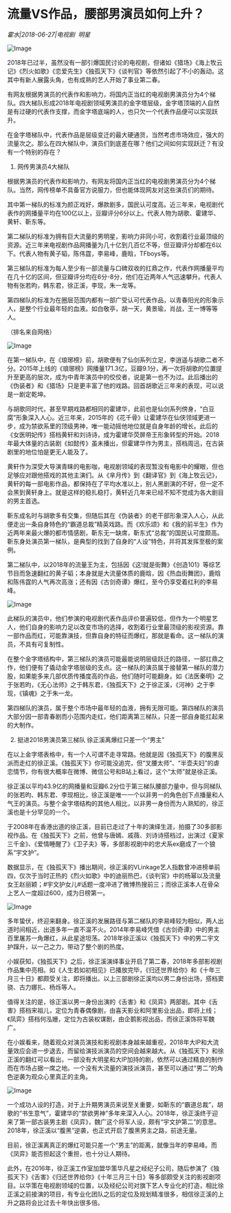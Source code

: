 # 流量VS作品，腰部男演员如何上升？

*霍水|2018-06-27|电视剧 
                                                明星*

![Image](http://p3.pstatp.com/large/pgc-image/1530145250530abba66ef72)

2018年已过半，虽然没有一部引爆国民讨论的电视剧，但诸如《猎场》《海上牧云记》《烈火如歌》《恋爱先生》《独孤天下》《谈判官》等依然引起了不小的轰动。这其中有新人展露头角，也有成熟的艺人开始了事业第二春。

有网友根据男演员的代表作和影响力，将国内正当红的电视剧男演员分为4个梯队。四大梯队形成2018年电视剧领域男演员的金字塔层级，金字塔顶端的人自然是有过硬的代表作支撑，而金字塔底端的人，也只欠一个代表作品便可以实现跃升。

在金字塔梯队中，代表作品是层级变迁的最大硬通货，当然考虑市场效应，强大的流量次之。那么在四大梯队中，演员们到底差在哪？他们之间如何实现跃迁？有没有一个特别的存在？

1. 网传男演员4大梯队

根据男演员的代表作和影响力，有网友将国内正当红的电视剧男演员分为4个梯队。当然，网传榜单不具备官方说服力，但也能体现网友对这些演员们的期待。

其中第一梯队的标准为颜正戏好，爆款剧多，国民认可度高。近三年来，电视剧代表作的网播量平均在100亿以上，豆瓣评分6分以上。代表人物为胡歌、霍建华、黄轩、靳东等。

第二梯队的标准为拥有巨大流量的男明星，影响力非同小可，收割着行业最顶级的资源。近三年来电视剧作品网播量为几十亿到几百亿不等，但豆瓣评分却都在6以下。代表人物有黄子韬，陈伟霆，李易峰，鹿晗，TFboys等。

第三梯队的标准为每人至少有一部流量与口碑双收的扛鼎之作，代表作网播量平均在几十亿的区间，但豆瓣评分均在6分-8分，他们在近两年人气迅速攀升。代表人物有张若昀，韩东君，徐正溪，李现，朱一龙等。

第四梯队的标准为在圈层范围内都有一部广受认可代表作品，以青春阳光的形象示人，是整个行业最年轻的血液。如白敬亭，胡一天，黄景瑜，肖战，王一博等等人。

（排名来自网络）

![Image](http://p3.pstatp.com/large/pgc-image/15301451663333f09452c78)

在第一梯队中，在《琅琊榜》前，胡歌便有了仙剑系列立足，李逍遥与胡歌二者不分。2015年上线的《琅琊榜》网播量171.3亿，豆瓣9.1分，再一次将胡歌的位置提升至更高的层次，成为中青年演员中的佼佼者，说是第一也不为过。此后播出的《伪装者》和《猎场》只是更丰富了他的戏路。回首胡歌近三年来的表现，可以说是一剧定乾坤。

与胡歌同时代，甚至早期戏路都相同的霍建华，此前也是仙剑系列傍身，“白豆腐”形象深入人心。近三年来，2015年的《花千骨》让霍建华在仙侠领域更进一步，成为禁欲系里的顶级男神，唯一能动摇他地位就是自身年龄的增长。此后的《女医明妃传》搭档黄轩和刘诗诗，成为霍建华荧屏帝王形象转型的开始。2018年最大体量的古装剧《如懿传》虽未播出，但霍建华作为男主，搭档周迅，在古装剧里的地位怕是更无人能及了。

黄轩作为深受大导演青睐的电影咖，电视剧领域的表现暂没有电影中的耀眼，但也足够应对跟他搭戏的其他主演们。从《芈月传》到《翻译官》到《海上牧云记》，黄轩的每一部电影作品，都保持在了平均水准以上，别人黑剧演的不好，但一定不会黑到黄轩身上。就是这样的稳扎稳打，黄轩近几年来已经不知不觉成为各大剧目的男主首选。

靳东成名时与胡歌多有交集，但随后其在《伪装者》的老干部形象深入人心，从此便走出一条自身特色的“霸道总裁”精英戏路。而《欢乐颂》和《我的前半生》作为近两年来最火爆的都市情感剧，靳东无一缺席，靳东式“总裁”的国民认可度颇高。靳东身处演员第一梯队，是典型的找到了自身的“人设”特色，并将其发挥至极的案例。

第二梯队中，以2018年的流量王为主，包括因《这!就是街舞》《创造101》等综艺节目而急速翻红的黄子韬；本身就是大流量体质的鹿晗，因《热血街舞团》，鹿晗和陈伟霆的人气再次高涨；还有因《古剑奇谭》爆红，至今仍享受着红利的李易峰。

![Image](http://p1.pstatp.com/large/pgc-image/153014516609605c0d3a3cb)

此梯队的演员中，他们参演的电视剧代表作品评价普遍较低，但作为一个明星艺人，他们自身的影响力足以改变市场的选择，收割着行业里最顶级的影视资源。靠一部作品而红，可能靠演技，但靠自身的特征而爆红，那就是看命。这一梯队的演员，不具有可复制性。

在整个金字塔结构中，第三梯队的演员可能最能说明层级跃迁的路径，一部扛鼎之作，他们便有了撬动金字塔层级的支点。这一梯队的演员属于接替第一梯队的潜力股，如果能多来几部优质传播度高的作品，他们随时可能翻身。如《法医秦明》之于张若昀，《无心法师》之于韩东君，《独孤天下》之于徐正溪，《河神》之于李现，《镇魂》之于朱一龙。

第四梯队的演员，属于整个市场中最年轻的血液，拥有无限可能。第四梯队的演员大部分因一部青春剧而小范围内走红，他们距离第三梯队，只差一部自身能扛起来的大制作。

2. 挺进2018男演员第三梯队 徐正溪离爆红只差一个“男主”

在以上金字塔表格中，有一个人可谓不走寻常路。他就是因《独孤天下》的腹黑反派而走红的徐正溪。《独孤天下》你可能没追完，但“叉腰太师”、“半壶夫妇”的虐恋情节，你有很大概率在微博、微信公号和B站上看过，这个“太师”就是徐正溪。

徐正溪以平均43.9亿的网播量和豆瓣6.2分位于第三梯队腰部力量中，但与同梯队的张若昀、韩东君、李现相比，徐正溪是唯一一个以非男一的角色创下点播量和人气王的演员。与整个金字塔结构的其他人相比，以非男一身份而为人熟知的，徐正溪也是十分罕见的一个。

于2008年在香港出道的徐正溪，目前已走过了十年的演绎生涯，拍摄了30多部影视作品。在《独孤天下》之前，他曾与唐嫣、戚薇、刘诗诗搭档过，出演过《夏家三千金》、《爱情睡醒了》《卫子夫》等，多部影视剧中的忠犬系ex磨成了一个狼系“宇文护”。

数据显示，在《独孤天下》播出期间，徐正溪的VLinkage艺人指数曾冲进榜单前四，仅次于当时正热的《烈火如歌》中的迪丽热巴，《谈判官》中的杨幂以及流量女王赵丽颖；#宇文护女儿#话题一度冲进了微博热搜前三；而徐正溪本人在骨朵上艺人一度超过600，成为日榜第一。

![Image](http://p9.pstatp.com/large/pgc-image/1530145166103fe7c743c92)

多年蛰伏，终迎来翻身。徐正溪的发展路径与第二梯队的李易峰较为相似，两人出道时间相近，出道多年一直不温不火。2014年李易峰凭借《古剑奇谭》中的男主百里屠苏一角爆红，从此星途坦荡。2018年徐正溪以《独孤天下》中的男二宇文护蹿升，以一己之力，带动了整个剧的热度。

小娱获知，《独孤天下》之后，徐正溪演绎事业开启了第二春，2018年多部影视剧作品集中亮相。如《人生若如初相见》已播放完毕，《归还世界给你》和《十年三月三十日》都颇受关注，即将播出。以上三部剧徐正溪均以男二身份出场，搭档窦骁、古力娜扎、杨烁等人。

值得关注的是，徐正溪以男一身份出演的《舌害》和《凤弈》两部剧。其中《舌害》搭档宋祖儿，定位为青春偶像剧，由喜天影业和阿里影业出品，即将上线；《凤弈》搭档何泓姗，定位为古装权谋剧，由企鹅影视出品，而徐正溪饰将军魏广。

在小娱看来，随着观众对演员演技和影视剧本身越来越重视，2018年大IP和大流量效应会进一步退去，而留给演技派演员的空间会越来越大。从《独孤天下》和徐正溪的翻红可以看出，一部没有大明星和大IP加持的剧，依然可以通过精良的制作而在市场占据一席之地。一个没有大流量的演技派演员，甚至可以通过“男二”的角色逆袭为观众心里真正的主角。

![Image](http://p3.pstatp.com/large/pgc-image/1530145166099f42aca1f89)

一个成功人设的打造，对于上升期男演员来说至关重要，如靳东的“霸道总裁”，胡歌的“书生意气”，霍建华的“禁欲男神”多年来深入人心。2018年，徐正溪终于迎来了第一部古装男主剧《凤弈》，魏广这个将军人设，颇有“宇文护第二”的意思。2018年，徐正溪以“腹黑”逆袭，也正式开启了腹黑男主之路，前途无量。

目前，徐正溪离真正的爆红可能只差一个“男主”的距离，就像当年的李易峰。而《凤弈》能否担起这个重担，也十分让人期待。

此外，在2016年，徐正溪工作室加盟华策华凡星之经纪子公司，随后参演了《独孤天下》《舌害》《归还世界给你》《十年三月三十日》等多部颇受关注的影视剧项目。以华策在电视剧领域的位置，以及经纪公司对旗下艺人专业化的打造，相比徐正溪之前接演的项目，有专业化团队之后的定位及规划精准很多，相信徐正溪的上升之路将会比过去十年快出很多倍。

